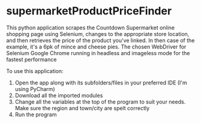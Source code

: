 # supermarketProductPriceFinder
This python application scrapes the Countdown Supermarket online shopping page using Selenium, changes to the appropriate store  location, and then retrieves the price of the product you've linked. In then case of the example, it's a 6pk of mince and cheese pies.
The chosen WebDriver for Selenium Google Chrome running in headless and imageless mode for the fastest performance


To use this application:


1. Open the app along with its subfolders/files in your preferred IDE (I'm using PyCharm)
2. Download all the imported modules
3. Change all the variables at the top of the program to suit your needs. Make sure the region and town/city are spelt correctly
3. Run the program

